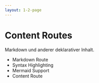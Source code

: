 ```yaml
---
layout: 1-2-page
---
```


# Content Routes

Markdown und anderer deklarativer Inhalt.

* <span class="text-sm">Markdown Route</span>
* <span class="text-sm">Syntax Highlighting</span>
* <span class="text-sm">Mermaid Support</span>
* <span class="font-bold text-xl">Content Route</span>

<template v-slot:right>

<div class="p-8 flex flex-col gap-10">



<div class="flex flex-col">
<div class="font-bold">Content Files</div>

Unter `src/content` kann Markdown Content hinterlegt werden, der in Angular Komponenten genutzt werden kann. 

Beispiel: Blogpost unter `src/content/blog/2024-11-09-devfest-ka`

```markdown
---
title: My First Post
slug: 2024-11-09-devfest-ka
description: My First Post Description
coverImage: https://images.unsplash.com/photo-1493612276216-ee3925520721?ixlib=rb-4.0.3&ixid=MnwxMjA3fDB8MHxwaG90by1wYWdlfHx8fGVufDB8fHx8&auto=format&fit=crop&w=464&q=80
---
Hello World
```

<div class="mt-12">

Gelesen werden können die Posts über  `injectContentFiles`:

```typescript
readonly posts = injectContentFiles<PostAttributes>((contentFile) =>
  contentFile.filename.includes('/src/content/blog/')
);
```

</div>
</div>

</div>

</template>
